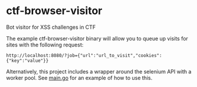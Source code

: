 # ctf-browser-visitor

Bot visitor for XSS challenges in CTF

The example ctf-browser-visitor binary will allow you to queue up visits for sites with the following request:

```
http://localhost:8080/?job={"url":"url_to_visit","cookies":{"key":"value"}}
```


Alternatively, this project includes a wrapper around the selenium API with a worker pool. See [main.go](https://github.com/tnek/ctf-browser-visitor/blob/master/main.go) for an example of how to use this.


